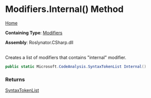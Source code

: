 # Modifiers\.Internal\(\) Method

[Home](../../../../README.md)

**Containing Type**: [Modifiers](../README.md)

**Assembly**: Roslynator\.CSharp\.dll

\
Creates a list of modifiers that contains "internal" modifier\.

```csharp
public static Microsoft.CodeAnalysis.SyntaxTokenList Internal()
```

### Returns

[SyntaxTokenList](https://docs.microsoft.com/en-us/dotnet/api/microsoft.codeanalysis.syntaxtokenlist)


